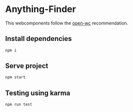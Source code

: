 # Anything-Finder

This webcomponents follow the [open-wc](https://github.com/open-wc/open-wc) recommendation.

## Install dependencies
```bash
npm i
```

## Serve project
```bash
npm start
```

## Testing using karma
```bash
npm run test
```